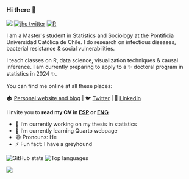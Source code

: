 ### Hi there 👋


![](https://komarev.com/ghpvc/?username=JDConejeros&style=flat-square&theme=tokyonight)
[![jhc twitter](https://img.shields.io/badge/Twitter-@Jose_Conejeros-00aced.svg?style=flat&logo=twitter)](https://twitter.com/Jose_Conejeros)
[![R](https://img.shields.io/badge/-script-276DC3.svg?style=flat&logo=R)](https://cran.r-project.org)

I am a Master's student in Statistics and Sociology at the Pontificia Universidad Católica de Chile. I do research on infectious diseases, bacterial resistance & social vulnerabilities. 

I teach classes on R, data science, visualization techniques & causal inference. I am currently preparing to apply to a ✨ doctoral program in statistics in 2024 ✨. 

You can find me online at all these places:

🏠 [Personal website and blog](https://jd-conejeros.com/) | 🐦 [Twitter](https://twitter.com/Jose_Conejeros) | 💼 [LinkedIn](https://www.linkedin.com/in/joseconejerosp/)

I invite you to **read my CV in [ESP](https://jd-conejeros.com/CV/CV_Spanish_acad.pdf) or [ENG](https://jd-conejeros.com/CV/CV_English_acad.pdf)**

- 🔭 I’m currently working on my thesis in statistics
- 🌱 I’m currently learning Quarto webpage
- 😄 Pronouns: He
- ⚡ Fun fact: I have a greyhound

![GitHub stats](https://github-readme-stats.vercel.app/api?username=JDConejeros&show_icons=true&theme=tokyonight)
![Top languages](https://github-readme-stats.vercel.app/api/top-langs/?username=JDConejeros&layout=compact&langs_count=10&theme=tokyonight)

![](http://github-profile-summary-cards.vercel.app/api/cards/profile-details?username=JDConejeros&theme=tokyonight) 
<!---![](http://github-profile-summary-cards.vercel.app/api/cards/productive-time?username=JDConejeros&theme=tokyonight&utcOffset=8)
#![](http://github-profile-summary-cards.vercel.app/api/cards/most-commit-language?username=JDConejeros&theme=tokyonight) -->




